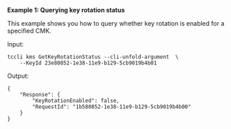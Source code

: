 **Example 1: Querying key rotation status**

This example shows you how to query whether key rotation is enabled for a specified CMK.

Input: 

```
tccli kms GetKeyRotationStatus --cli-unfold-argument  \
    --KeyId 23e80852-1e38-11e9-b129-5cb9019b4b01
```

Output: 
```
{
    "Response": {
        "KeyRotationEnabled": false,
        "RequestId": "1b580852-1e38-11e9-b129-5cb9019b4b00"
    }
}
```

